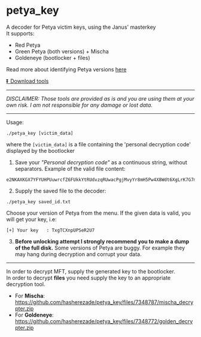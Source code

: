 # petya_key
A decoder for Petya victim keys, using the Janus' masterkey</br>
It supports:
+ Red Petya
+ Green Petya (both versions) + Mischa
+ Goldeneye (bootlocker + files)

Read more about identifying Petya versions [here](https://blog.malwarebytes.com/cybercrime/2017/07/keeping-up-with-the-petyas-demystifying-the-malware-family/)

[⏬ Download tools](https://github.com/hasherezade/petya_key/releases)

---

*DISCLAIMER: Those tools are provided as is and you are using them at your own risk. I am not responsible for any damage or lost data.*

---
Usage:
```
./petya_key [victim_data]
```
where the `[victim_data]` is a file containing the 'personal decryption code' displayed by the bootlocker

1) Save your _"Personal decryption code"_ as a continuous string, without separators. Example of the valid file content:
```
e2NKAXKGX7YFYUHPUuwrcfZ6FUkkYtRUdvzqRUwacPgjMvyYr8mH5Pw4X8Wdt6XgLrK7G7m1TVVeBdVzRDayyHFWp76353A1
```

2) Supply the saved file to the decoder:
```
./petya_key saved_id.txt
```

Choose your version of Petya from the menu. If the given data is valid, you will get your key, i.e:
```
[+] Your key   : TxgTCXnpUPSeR2U7
```

3) **Before unlocking attempt I strongly recommend you to make a dump of the full disk.** Some versions of Petya are buggy. For example they may hang during decryption and corrupt your data.
---

In order to decrypt MFT, supply the generated key to the bootlocker.<br/>
In order to decrypt **files** you need supply the key to an appropriate decryption tool.

+ For **Mischa**: https://github.com/hasherezade/petya_key/files/7348787/mischa_decrypter.zip
+ For **Goldeneye**: https://github.com/hasherezade/petya_key/files/7348772/golden_decrypter.zip
